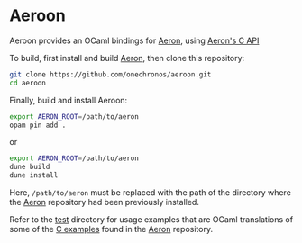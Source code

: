 # Aeroon

Aeroon provides an OCaml bindings for
[Aeron](https://github.com/real-logic/aeron), using [Aeron's C
API](https://github.com/real-logic/aeron/blob/master/aeron-client/src/main/c/aeronc.h)

To build, first install and build [Aeron](https://github.com/real-logic/aeron), then 
clone this repository:
```sh
git clone https://github.com/onechronos/aeroon.git
cd aeroon
```
Finally, build and install Aeroon:
```sh
export AERON_ROOT=/path/to/aeron
opam pin add .
```
or
```sh
export AERON_ROOT=/path/to/aeron
dune build
dune install
```
Here, `/path/to/aeron` must be replaced with the path of the directory
where the [Aeron](https://github.com/real-logic/aeron) repository
had been previously installed.

Refer to the
[test](https://github.com/onechronos/aeroon/tree/master/test)
directory for usage examples that are OCaml translations of some of
the [C
examples](https://github.com/real-logic/aeron/tree/master/aeron-samples/src/main/c)
found in the [Aeron](https://github.com/real-logic/aeron) repository.

